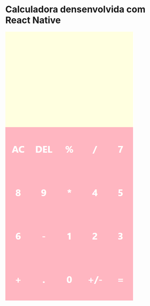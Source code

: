 # Calculadora densenvolvida com React Native
![Preview](https://github.com/marcoslima42/calculatorInReact/blob/master/preview.png)
